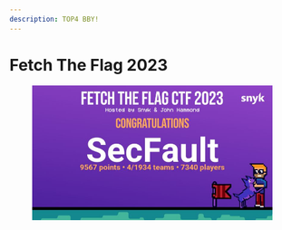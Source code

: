 ```yaml
---
description: TOP4 BBY!
---
```


# Fetch The Flag 2023

<figure><img src="../../.gitbook/assets/image (6).png" alt=""><figcaption></figcaption></figure>
